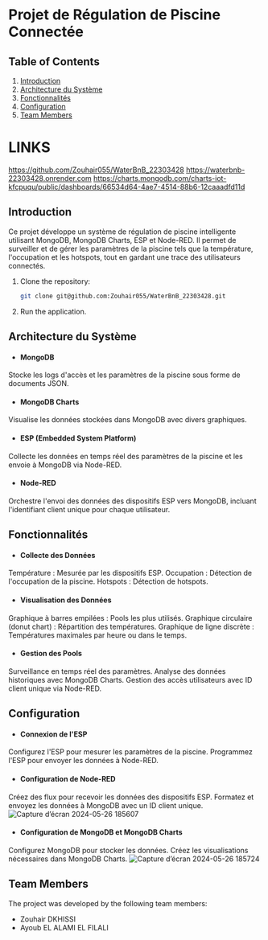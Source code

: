 # Projet de Régulation de Piscine Connectée

## Table of Contents
1. [Introduction](#Introduction)
2. [Architecture du Système](#Architecture-du-Système)
3. [Fonctionnalités](#Fonctionnalités)
4. [Configuration](#Configuration)
5. [Team Members](#team-members)

# LINKS
https://github.com/Zouhair055/WaterBnB_22303428
https://waterbnb-22303428.onrender.com
https://charts.mongodb.com/charts-iot-kfcpuqu/public/dashboards/66534d64-4ae7-4514-88b6-12caaadfd11d

## Introduction
Ce projet développe un système de régulation de piscine intelligente utilisant MongoDB, MongoDB Charts, ESP et Node-RED. Il permet de surveiller et de gérer les paramètres de la piscine tels que la température, l'occupation et les hotspots, tout en gardant une trace des utilisateurs connectés.
1. Clone the repository:
    ```bash
    git clone git@github.com:Zouhair055/WaterBnB_22303428.git
    ```
  
3. Run the application.

## Architecture du Système
- #### MongoDB
Stocke les logs d'accès et les paramètres de la piscine sous forme de documents JSON.
 
- #### MongoDB Charts
Visualise les données stockées dans MongoDB avec divers graphiques.

- #### ESP (Embedded System Platform)
Collecte les données en temps réel des paramètres de la piscine et les envoie à MongoDB via Node-RED.

- #### Node-RED
Orchestre l'envoi des données des dispositifs ESP vers MongoDB, incluant l'identifiant client unique pour chaque utilisateur.



## Fonctionnalités
- #### Collecte des Données
Température : Mesurée par les dispositifs ESP.
Occupation : Détection de l'occupation de la piscine.
Hotspots : Détection de hotspots.
- #### Visualisation des Données
Graphique à barres empilées : Pools les plus utilisés.
Graphique circulaire (donut chart) : Répartition des températures.
Graphique de ligne discrète : Températures maximales par heure ou dans le temps.
- #### Gestion des Pools
Surveillance en temps réel des paramètres.
Analyse des données historiques avec MongoDB Charts.
Gestion des accès utilisateurs avec ID client unique via Node-RED.

## Configuration
- #### Connexion de l'ESP
Configurez l'ESP pour mesurer les paramètres de la piscine.
Programmez l'ESP pour envoyer les données à Node-RED.
- #### Configuration de Node-RED
Créez des flux pour recevoir les données des dispositifs ESP.
Formatez et envoyez les données à MongoDB avec un ID client unique.
![Capture d’écran 2024-05-26 185607](https://vu.fr/YehRG)

- #### Configuration de MongoDB et MongoDB Charts
Configurez MongoDB pour stocker les données.
Créez les visualisations nécessaires dans MongoDB Charts.
![Capture d’écran 2024-05-26 185724](https://vu.fr/SPbs)



## Team Members
The project was developed by the following team members:
- Zouhair DKHISSI
- Ayoub EL ALAMI EL FILALI





